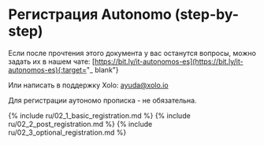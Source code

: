 # Регистрация Autonomo (step-by-step)

Если после прочтения этого документа у вас останутся вопросы, можно
задать их в нашем чате:
[https://bit.ly/it-autonomos-es](https://bit.ly/it-autonomos-es){:target="_
blank"}

Или написать в поддержку Xolo: [ayuda@xolo.io](mailto:ayuda@xolo.io)

Для регистрации аутономо прописка - не обязательна.

{% include ru/02_1_basic_registration.md %}
{% include ru/02_2_post_registration.md %}
{% include ru/02_3_optional_registration.md %}
